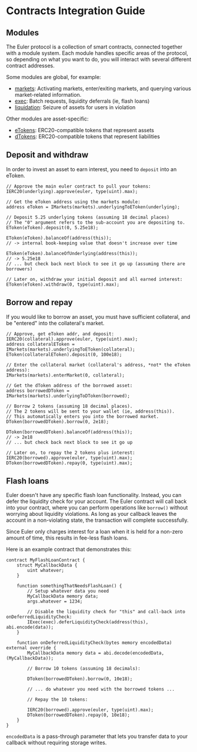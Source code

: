 # Contracts Integration Guide

## Modules

The Euler protocol is a collection of smart contracts, connected together with a module system. Each module handles specific areas of the protocol, so depending on what you want to do, you will interact with several different contract addresses.

Some modules are global, for example:

* [markets](#markets): Activating markets, enter/exiting markets, and querying various market-related information.
* [exec](#exec): Batch requests, liquidity deferrals (ie, flash loans)
* [liquidation](#liquidation): Seizure of assets for users in violation

Other modules are asset-specific:

* [eTokens](#eTokens): ERC20-compatible tokens that represent assets
* [dTokens](#dTokens): ERC20-compatible tokens that represent liabilities


## Deposit and withdraw

In order to invest an asset to earn interest, you need to `deposit` into an eToken.

    // Approve the main euler contract to pull your tokens:
    IERC20(underlying).approve(euler, type(uint).max);

    // Get the eToken address using the markets module:
    address eToken = IMarkets(markets).underlyingToEToken(underlying);

    // Deposit 5.25 underlying tokens (assuming 18 decimal places)
    // The "0" argument refers to the sub-account you are depositing to.
    EToken(eToken).deposit(0, 5.25e18);

    EToken(eToken).balanceOf(address(this));
    // -> internal book-keeping value that doesn't increase over time

    EToken(eToken).balanceOfUnderlying(address(this));
    // -> 5.25e18
    // ... but check back next block to see it go up (assuming there are borrowers)

    // Later on, withdraw your initial deposit and all earned interest:
    EToken(eToken).withdraw(0, type(uint).max);


## Borrow and repay

If you would like to borrow an asset, you must have sufficient collateral, and be "entered" into the collateral's market.

    // Approve, get eToken addr, and deposit:
    IERC20(collateral).approve(euler, type(uint).max);
    address collateralEToken = IMarkets(markets).underlyingToEToken(collateral);
    EToken(collateralEToken).deposit(0, 100e18);

    // Enter the collateral market (collateral's address, *not* the eToken address):
    IMarkets(markets).enterMarket(0, collateral);

    // Get the dToken address of the borrowed asset:
    address borrowedDToken = IMarkets(markets).underlyingToDToken(borrowed);

    // Borrow 2 tokens (assuming 18 decimal places).
    // The 2 tokens will be sent to your wallet (ie, address(this)).
    // This automatically enters you into the borrowed market.
    DToken(borrowedDToken).borrow(0, 2e18);

    DToken(borrowedDToken).balanceOf(address(this));
    // -> 2e18
    // ... but check back next block to see it go up

    // Later on, to repay the 2 tokens plus interest:
    IERC20(borrowed).approve(euler, type(uint).max);
    DToken(borrowedDToken).repay(0, type(uint).max);


## Flash loans

Euler doesn't have any specific flash loan functionality. Instead, you can defer the liquidity check for your account. The Euler contract will call back into your contract, where you can perform operations like `borrow()` without worrying about liquidity violations. As long as your callback leaves the account in a non-violating state, the transaction will complete successfully.

Since Euler only charges interest for a loan when it is held for a non-zero amount of time, this results in fee-less flash loans.

Here is an example contract that demonstrates this:

    contract MyFlashLoanContract {
        struct MyCallbackData {
            uint whatever;
        }

        function somethingThatNeedsFlashLoan() {
            // Setup whatever data you need
            MyCallbackData memory data;
            args.whatever = 1234;

            // Disable the liquidity check for "this" and call-back into onDeferredLiquidityCheck:
            IExec(exec).deferLiquidityCheck(address(this), abi.encode(data));
        }

        function onDeferredLiquidityCheck(bytes memory encodedData) external override {
            MyCallbackData memory data = abi.decode(encodedData, (MyCallbackData));

            // Borrow 10 tokens (assuming 18 decimals):

            DToken(borrowedDToken).borrow(0, 10e18);

            // ... do whatever you need with the borrowed tokens ...

            // Repay the 10 tokens:

            IERC20(borrowed).approve(euler, type(uint).max);
            DToken(borrowedDToken).repay(0, 10e18);
        }
    }

`encodedData` is a pass-through parameter that lets you transfer data to your callback without requiring storage writes.
